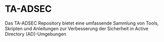 # TA-ADSEC
Das TA-ADSEC Repository bietet eine umfassende Sammlung von Tools, Skripten und Anleitungen zur Verbesserung der Sicherheit in Active Directory (AD)-Umgebungen

